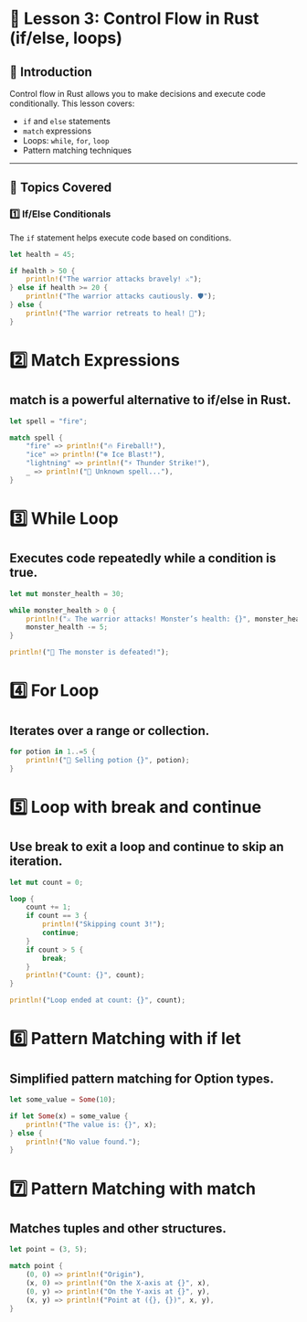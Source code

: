 # 🦀 Lesson 3: Control Flow in Rust (if/else, loops)

## 📖 Introduction
Control flow in Rust allows you to make decisions and execute code conditionally. This lesson covers:
- `if` and `else` statements
- `match` expressions
- Loops: `while`, `for`, `loop`
- Pattern matching techniques

---

## 🚀 Topics Covered

### 1️⃣ If/Else Conditionals
The `if` statement helps execute code based on conditions.

```rust
let health = 45;

if health > 50 {
    println!("The warrior attacks bravely! ⚔️");
} else if health >= 20 {
    println!("The warrior attacks cautiously. 🛡");
} else {
    println!("The warrior retreats to heal! 🏥");
}
```
# 2️⃣ Match Expressions
## match is a powerful alternative to if/else in Rust.
```rust
let spell = "fire";

match spell {
    "fire" => println!("🔥 Fireball!"),
    "ice" => println!("❄️ Ice Blast!"),
    "lightning" => println!("⚡ Thunder Strike!"),
    _ => println!("🔮 Unknown spell..."),
}
```

# 3️⃣ While Loop
## Executes code repeatedly while a condition is true.

```rust
let mut monster_health = 30;

while monster_health > 0 {
    println!("⚔️ The warrior attacks! Monster’s health: {}", monster_health);
    monster_health -= 5;
}

println!("🎉 The monster is defeated!");
```
# 4️⃣ For Loop
## Iterates over a range or collection.
``` rust
for potion in 1..=5 {
    println!("🧪 Selling potion {}", potion);
}
```
# 5️⃣ Loop with break and continue
## Use break to exit a loop and continue to skip an iteration.
``` rust
let mut count = 0;

loop {
    count += 1;
    if count == 3 {
        println!("Skipping count 3!");
        continue;
    }
    if count > 5 {
        break;
    }
    println!("Count: {}", count);
}

println!("Loop ended at count: {}", count);

```
# 6️⃣ Pattern Matching with if let
## Simplified pattern matching for Option types.

```rust 
let some_value = Some(10);

if let Some(x) = some_value {
    println!("The value is: {}", x);
} else {
    println!("No value found.");
}
```
# 7️⃣ Pattern Matching with match
## Matches tuples and other structures.

```rust
let point = (3, 5);

match point {
    (0, 0) => println!("Origin"),
    (x, 0) => println!("On the X-axis at {}", x),
    (0, y) => println!("On the Y-axis at {}", y),
    (x, y) => println!("Point at ({}, {})", x, y),
}
```
